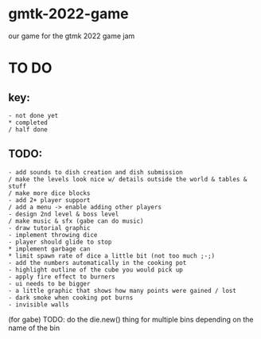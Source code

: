 # gmtk-2022-game
our game for the gtmk 2022 game jam


# TO DO

## key:
	- not done yet
	* completed
	/ half done

## TODO:
  	- add sounds to dish creation and dish submission
	/ make the levels look nice w/ details outside the world & tables & stuff
	/ make more dice blocks
	- add 2+ player support
	/ add a menu -> enable adding other players
	- design 2nd level & boss level
	/ make music & sfx (gabe can do music)
	- draw tutorial graphic
	- implement throwing dice
	- player should glide to stop
	* implement garbage can
	* limit spawn rate of dice a little bit (not too much ;-;)
	- add the numbers automatically in the cooking pot
	- highlight outline of the cube you would pick up
	- apply fire effect to burners
	- ui needs to be bigger
	- a little graphic that shows how many points were gained / lost
	- dark smoke when cooking pot burns
	- invisible walls
	
(for gabe) TODO: do the die.new() thing for multiple bins depending on the name of the bin
